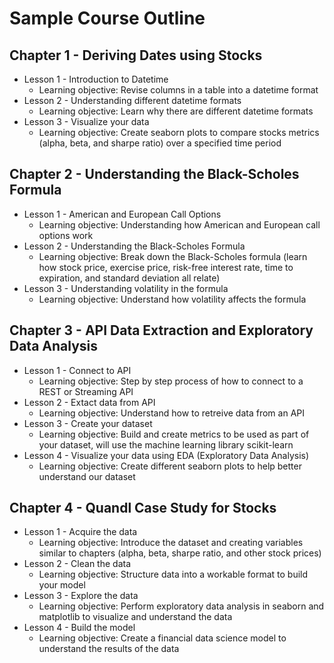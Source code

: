 # Sample Course Outline


## Chapter 1 - Deriving Dates using Stocks
* Lesson 1 - Introduction to Datetime
	* Learning objective: Revise columns in a table into a datetime format
* Lesson 2 - Understanding different datetime formats
	* Learning objective: Learn why there are different datetime formats
* Lesson 3 - Visualize your data
	* Learning objective: Create seaborn plots to compare stocks metrics (alpha, beta, and sharpe ratio) over a specified time period

	
## Chapter 2 - Understanding the Black-Scholes Formula
* Lesson 1 - American and European Call Options
	* Learning objective: Understanding how American and European call options work
* Lesson 2 - Understanding the Black-Scholes Formula
	* Learning objective: Break down the Black-Scholes formula (learn how stock price, exercise price, risk-free interest rate, time to expiration, and standard deviation all relate)
* Lesson 3 - 	Understanding volatility in the formula
	* Learning objective: Understand how volatility affects the formula

	
## Chapter 3 - API Data Extraction and Exploratory Data Analysis
* Lesson 1 - Connect to API
	* Learning objective: Step by step process of how to connect to a REST or Streaming API
* Lesson 2 - Extact data from API
	* Learning objective: Understand how to retreive data from an API
* Lesson 3 - Create your dataset
	* Learning objective: Build and create metrics to be used as part of your dataset, will use the machine learning library scikit-learn
* Lesson 4 - Visualize your data using EDA (Exploratory Data Analysis)
	* Learning objective: Create different seaborn plots to help better understand our dataset

	
## Chapter 4 - Quandl Case Study for Stocks
* Lesson 1 - Acquire the data
	* Learning objective: Introduce the dataset and creating variables similar to chapters (alpha, beta, sharpe ratio, and other stock prices)
* Lesson 2 - Clean the data
	* Learning objective: Structure data into a workable format to build your model
* Lesson 3 - Explore the data
	* Learning objective: Perform exploratory data analysis in seaborn and matplotlib to visualize and understand the data
* Lesson 4 - Build the model
	* Learning objective: Create a financial data science model to understand the results of the data